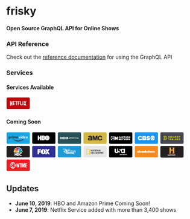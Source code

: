 # frisky
#### Open Source GraphQL API for Online Shows

### API Reference
Check out the [reference documentation](overview.md) for using the GraphQL API

### Services
#### Services Available
<img src="assets/providers/netflix.svg" alt="Netflix" width="64"/>

#### Coming Soon
<img src="assets/providers/amazon_prime.svg" alt="Amazon Prime" width="64"/>
<img src="assets/providers/hbo.svg" alt="HBO" width="64"/>
<img src="assets/providers/bbc_america.svg" alt="BBC America" width="64"/>
<img src="assets/providers/amc.svg" alt="AMC" width="64"/>
<img src="assets/providers/cartoon_network.svg" alt="Cartoon Network" width="64"/>
<img src="assets/providers/cbs.svg" alt="CBS" width="64"/>
<img src="assets/providers/comedy_central.svg" alt="Comedy Central" width="64"/>
<img src="assets/providers/nbc.svg" alt="NBC" width="64"/>
<img src="assets/providers/fox.svg" alt="FOX" width="64"/>
<img src="assets/providers/disney.svg" alt="Disney Channel" width="64"/>
<img src="assets/providers/nat_geo.svg" alt="National Geographic" width="64"/>
<img src="assets/providers/usa.svg" alt="USA Network" width="64"/>
<img src="assets/providers/nick.svg" alt="Nickelodeon" width="64"/>
<img src="assets/providers/history.svg" alt="History TV" width="64"/>
<img src="assets/providers/showtime.svg" alt="Showtime" width="64"/>

## Updates

- **June 10, 2019**: HBO and Amazon Prime Coming Soon!
- **June 7, 2019**: Netflix Service added with more than 3,400 shows

